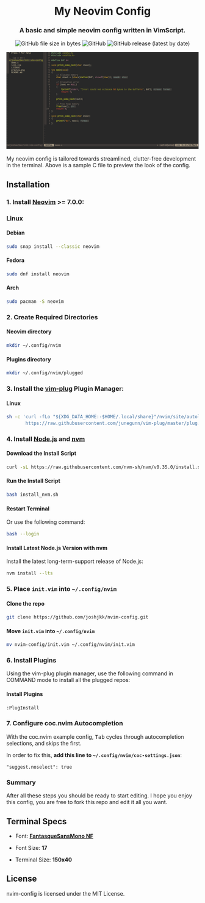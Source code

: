 <div align="center">

# My Neovim Config

### A basic and simple neovim config written in VimScript.

![GitHub file size in bytes](https://img.shields.io/github/size/joshjkk/nvim-config/init.vim) ![GitHub](https://img.shields.io/github/license/joshjkk/nvim-config) ![GitHub release (latest by date)](https://img.shields.io/github/v/release/joshjkk/nvim-config)

</div>

![preview image](./preview.png)

My neovim config is tailored towards streamlined, clutter-free development in the terminal. Above is a sample C file to preview the look of the config.

## Installation

### 1. Install [Neovim](https://github.com/neovim/neovim) >= 7.0.0:

### Linux

#### Debian

``` bash
sudo snap install --classic neovim
```
#### Fedora 

``` bash
sudo dnf install neovim
```

#### Arch

``` bash
sudo pacman -S neovim
```

### 2. Create Required Directories

#### Neovim directory

``` bash
mkdir ~/.config/nvim
```

#### Plugins directory

``` bash
mkdir ~/.config/nvim/plugged
```

### 3. Install the [vim-plug](https://github.com/junegunn/vim-plug) Plugin Manager:

#### Linux

``` bash
sh -c 'curl -fLo "${XDG_DATA_HOME:-$HOME/.local/share}"/nvim/site/autoload/plug.vim --create-dirs \
       https://raw.githubusercontent.com/junegunn/vim-plug/master/plug.vim'
```

### 4. Install [Node.js](https://nodejs.org/en/) and [nvm](https://github.com/nvm-sh/nvm)

#### Download the Install Script

``` bash
curl -sL https://raw.githubusercontent.com/nvm-sh/nvm/v0.35.0/install.sh -o install_nvm.sh
```

#### Run the Install Script

``` bash
bash install_nvm.sh
```

#### Restart Terminal

Or use the following command:

``` bash
bash --login
```

#### Install Latest Node.js Version with nvm

Install the latest long-term-support release of Node.js:

``` bash
nvm install --lts
```

### 5. Place ```init.vim``` into ```~/.config/nvim```

#### Clone the repo

``` bash
git clone https://github.com/joshjkk/nvim-config.git
```

#### Move ```init.vim``` into ```~/.config/nvim```

``` bash
mv nvim-config/init.vim ~/.config/nvim/init.vim
```

### 6. Install Plugins

Using the vim-plug plugin manager, use the following command in COMMAND mode to install all the plugged repos:

#### Install Plugins

``` bash
:PlugInstall
```

### 7. Configure coc.nvim Autocompletion

With the coc.nvim example config, <kbd>Tab</kbd> cycles through autocompletion selections, and skips the first.

In order to fix this, **add this line to ```~/.config/nvim/coc-settings.json```**:

```
"suggest.noselect": true
```

### Summary

After all these steps you should be ready to start editing. I hope you enjoy this config, you are free to fork this repo and edit it all you want.

## Terminal Specs

- Font: [**FantasqueSansMono NF**](https://github.com/ryanoasis/nerd-fonts/blob/master/patched-fonts/FantasqueSansMono/Regular/complete/Fantasque%20Sans%20Mono%20Regular%20Nerd%20Font%20Complete%20Windows%20Compatible.ttf)

- Font Size: **17**

- Terminal Size: **150x40**

## License

nvim-config is licensed under the MIT License.
